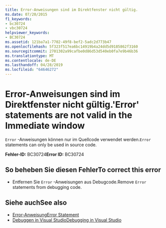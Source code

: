 ```yaml
---
title: Error-Anweisungen sind im Direktfenster nicht gültig.
ms.date: 07/20/2015
f1_keywords:
- bc30724
- vbc30724
helpviewer_keywords:
- BC30724
ms.assetid: 121ba7a1-7702-49f8-bef2-5adc2d773b47
ms.openlocfilehash: 5f323f517ea6bc14919b4a24dd5d9185862f3160
ms.sourcegitcommit: 2701302a99cafbe0d86d53d540eb0fa7e9b46b36
ms.translationtype: MT
ms.contentlocale: de-DE
ms.lasthandoff: 04/28/2019
ms.locfileid: "64646272"
---
```

# <a name="error-statements-are-not-valid-in-the-immediate-window"></a><span data-ttu-id="59eb8-102">Error-Anweisungen sind im Direktfenster nicht gültig.</span><span class="sxs-lookup"><span data-stu-id="59eb8-102">'Error' statements are not valid in the Immediate window</span></span>
<span data-ttu-id="59eb8-103">`Error` -Anweisungen können nur im Quellcode verwendet werden.</span><span class="sxs-lookup"><span data-stu-id="59eb8-103">`Error` statements can only be used in source code.</span></span>  
  
 <span data-ttu-id="59eb8-104">**Fehler-ID:** BC30724</span><span class="sxs-lookup"><span data-stu-id="59eb8-104">**Error ID:** BC30724</span></span>  
  
## <a name="to-correct-this-error"></a><span data-ttu-id="59eb8-105">So beheben Sie diesen Fehler</span><span class="sxs-lookup"><span data-stu-id="59eb8-105">To correct this error</span></span>  
  
- <span data-ttu-id="59eb8-106">Entfernen Sie `Error` -Anweisungen aus Debugcode.</span><span class="sxs-lookup"><span data-stu-id="59eb8-106">Remove `Error` statements from debugging code.</span></span>  
  
## <a name="see-also"></a><span data-ttu-id="59eb8-107">Siehe auch</span><span class="sxs-lookup"><span data-stu-id="59eb8-107">See also</span></span>

- [<span data-ttu-id="59eb8-108">Error-Anweisung</span><span class="sxs-lookup"><span data-stu-id="59eb8-108">Error Statement</span></span>](../../visual-basic/language-reference/statements/error-statement.md)
- [<span data-ttu-id="59eb8-109">Debuggen in Visual Studio</span><span class="sxs-lookup"><span data-stu-id="59eb8-109">Debugging in Visual Studio</span></span>](/visualstudio/debugger/debugging-in-visual-studio)

